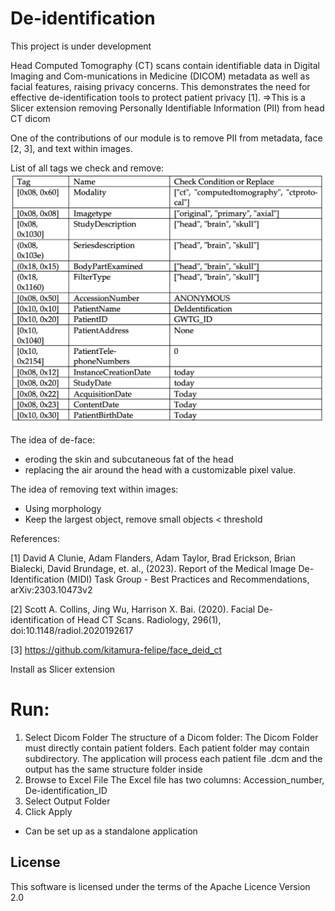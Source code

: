 # De-identification
This project is under development

Head Computed Tomography (CT) scans contain identifiable data in Digital Imaging and Com-munications in Medicine (DICOM) metadata as well as facial features, raising privacy concerns. This demonstrates the need for effective de-identification tools to protect patient privacy [1]. 
=>This is a Slicer extension removing Personally Identifiable Information (PII) from head CT dicom

One of the contributions of our module is to remove PII from metadata, face [2, 3], and text within images.

List of all tags we check and remove:
 <img src="https://github.com/payabvashlab/SlicerDeid/blob/main/images/metaTag.png" />

The idea of de-face:
- eroding the skin and subcutaneous fat of the head
- replacing the air around the head with a customizable pixel value. 

The idea of removing text within images:
- Using morphology
- Keep the largest object, remove small objects < threshold

References:

[1] David A Clunie, Adam Flanders, Adam Taylor, Brad Erickson, Brian Bialecki, David Brundage, et. al., (2023). Report of the Medical Image De-Identification (MIDI) Task Group - Best Practices and Recommendations, arXiv:2303.10473v2 

[2] Scott A. Collins, Jing Wu, Harrison X. Bai. (2020). Facial De-identification of Head CT Scans. Radiology, 296(1), doi:10.1148/radiol.2020192617

[3] https://github.com/kitamura-felipe/face_deid_ct



Install as Slicer extension
<br/>
# Run:
1.	Select Dicom Folder
The structure of a Dicom folder: The Dicom Folder must directly contain patient folders. Each patient folder may contain subdirectory. The application will process each patient file .dcm and the output has the same structure folder inside
2.	Browse to Excel File
The Excel file has two columns: Accession_number, De-identification_ID
3.	Select Output Folder
4.	Click Apply
- Can be set up as a standalone application

## License
This software is licensed under the terms of the Apache Licence Version 2.0
